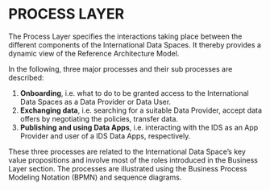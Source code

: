 # PROCESS LAYER

The Process Layer specifies the interactions taking place between the different components of the International Data Spaces. It thereby provides a dynamic view of the Reference Architecture Model.

In the following, three major processes and their sub processes are described:
1. **Onboarding**, i.e. what to do to be granted access to the International Data Spaces as a Data Provider or Data User.
2. **Exchanging data**, i.e. searching for a suitable Data Provider, accept data offers by negotiating the policies, transfer data.
3. **Publishing and using Data Apps**, i.e. interacting with the IDS as an App Provider and user of a IDS Data Apps, respectively.

These three processes are related to the International Data Space’s key value propositions and involve most of the roles introduced in the Business Layer section. The processes are illustrated using the Business Process Modeling Notation (BPMN) and sequence diagrams.